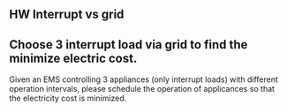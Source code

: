 ## HW Interrupt vs grid

Choose 3 interrupt load via grid to find the minimize electric cost.
---
Given an EMS controlling 3 appliances (only interrupt loads) with different operation intervals, 
please schedule the operation of applicances so that the electricity cost is minimized. 